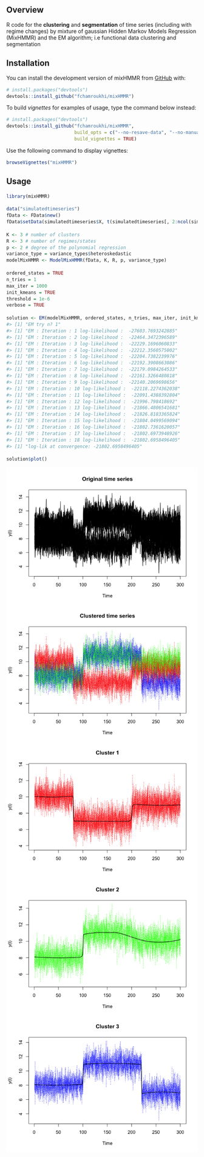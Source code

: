
<!-- README.md is generated from README.Rmd. Please edit that file -->

## Overview

<!-- badges: start -->

<!-- badges: end -->

R code for the **clustering** and **segmentation** of time series
(including with regime changes) by mixture of gaussian Hidden Markov
Models Regression (MixHMMR) and the EM algorithm; i.e functional data
clustering and segmentation

## Installation

You can install the development version of mixHMMR from
[GitHub](https://github.com/) with:

``` r
# install.packages("devtools")
devtools::install_github("fchamroukhi/mixHMMR")
```

To build *vignettes* for examples of usage, type the command below
instead:

``` r
# install.packages("devtools")
devtools::install_github("fchamroukhi/mixHMMR", 
                         build_opts = c("--no-resave-data", "--no-manual"), 
                         build_vignettes = TRUE)
```

Use the following command to display vignettes:

``` r
browseVignettes("mixHMMR")
```

## Usage

``` r
library(mixHMMR)

data("simulatedtimeseries")
fData <- FData$new()
fData$setData(simulatedtimeseries$X, t(simulatedtimeseries[, 2:ncol(simulatedtimeseries)]))

K <- 3 # number of clusters
R <- 3 # number of regimes/states
p <- 2 # degree of the polynomial regression
variance_type = variance_types$heteroskedastic
modelMixHMMR <- ModelMixHMMR(fData, K, R, p, variance_type)

ordered_states = TRUE
n_tries = 1
max_iter = 1000
init_kmeans = TRUE
threshold = 1e-6
verbose = TRUE

solution <- EM(modelMixHMMR, ordered_states, n_tries, max_iter, init_kmeans, threshold, verbose)
#> [1] "EM try n? 1"
#> [1] "EM : Iteration : 1 log-likelihood :  -27603.7693242885"
#> [1] "EM : Iteration : 2 log-likelihood :  -22464.3472396589"
#> [1] "EM : Iteration : 3 log-likelihood :  -22229.1696060833"
#> [1] "EM : Iteration : 4 log-likelihood :  -22212.3560575002"
#> [1] "EM : Iteration : 5 log-likelihood :  -22204.7382239976"
#> [1] "EM : Iteration : 6 log-likelihood :  -22192.3908663086"
#> [1] "EM : Iteration : 7 log-likelihood :  -22179.0984264533"
#> [1] "EM : Iteration : 8 log-likelihood :  -22161.3266480818"
#> [1] "EM : Iteration : 9 log-likelihood :  -22140.2069698656"
#> [1] "EM : Iteration : 10 log-likelihood :  -22118.2274362038"
#> [1] "EM : Iteration : 11 log-likelihood :  -22091.4388392804"
#> [1] "EM : Iteration : 12 log-likelihood :  -21996.798418692"
#> [1] "EM : Iteration : 13 log-likelihood :  -21866.4806541681"
#> [1] "EM : Iteration : 14 log-likelihood :  -21826.8183365824"
#> [1] "EM : Iteration : 15 log-likelihood :  -21804.0499569094"
#> [1] "EM : Iteration : 16 log-likelihood :  -21802.7361620057"
#> [1] "EM : Iteration : 17 log-likelihood :  -21802.6973948926"
#> [1] "EM : Iteration : 18 log-likelihood :  -21802.6958496405"
#> [1] "log-lik at convergence: -21802.6958496405"

solution$plot()
```

<img src="man/figures/README-unnamed-chunk-5-1.png" style="display: block; margin: auto;" /><img src="man/figures/README-unnamed-chunk-5-2.png" style="display: block; margin: auto;" /><img src="man/figures/README-unnamed-chunk-5-3.png" style="display: block; margin: auto;" /><img src="man/figures/README-unnamed-chunk-5-4.png" style="display: block; margin: auto;" /><img src="man/figures/README-unnamed-chunk-5-5.png" style="display: block; margin: auto;" />
